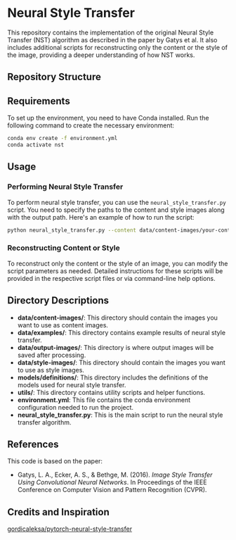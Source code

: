 # Neural Style Transfer

This repository contains the implementation of the original Neural Style Transfer (NST) algorithm as described in the paper by Gatys et al. It also includes additional scripts for reconstructing only the content or the style of the image, providing a deeper understanding of how NST works.

## Repository Structure

## Requirements

To set up the environment, you need to have Conda installed. Run the following command to create the necessary environment:

```sh
conda env create -f environment.yml
conda activate nst
```

## Usage

### Performing Neural Style Transfer

To perform neural style transfer, you can use the `neural_style_transfer.py` script. You need to specify the paths to the content and style images along with the output path. Here's an example of how to run the script:

```sh
python neural_style_transfer.py --content data/content-images/your-content-image.jpg --style data/style-images/your-style-image.jpg --output data/output-images/your-output-image.jpg
```

### Reconstructing Content or Style

To reconstruct only the content or the style of an image, you can modify the script parameters as needed. Detailed instructions for these scripts will be provided in the respective script files or via command-line help options.

## Directory Descriptions

- **data/content-images/**: This directory should contain the images you want to use as content images.
- **data/examples/**: This directory contains example results of neural style transfer.
- **data/output-images/**: This directory is where output images will be saved after processing.
- **data/style-images/**: This directory should contain the images you want to use as style images.
- **models/definitions/**: This directory includes the definitions of the models used for neural style transfer.
- **utils/**: This directory contains utility scripts and helper functions.
- **environment.yml**: This file contains the conda environment configuration needed to run the project.
- **neural_style_transfer.py**: This is the main script to run the neural style transfer algorithm.

## References

This code is based on the paper:
- Gatys, L. A., Ecker, A. S., & Bethge, M. (2016). *Image Style Transfer Using Convolutional Neural Networks*. In Proceedings of the IEEE Conference on Computer Vision and Pattern Recognition (CVPR).

## Credits and Inspiration 
[gordicaleksa/pytorch-neural-style-transfer ](https://github.com/gordicaleksa/pytorch-neural-style-transfer.git)
